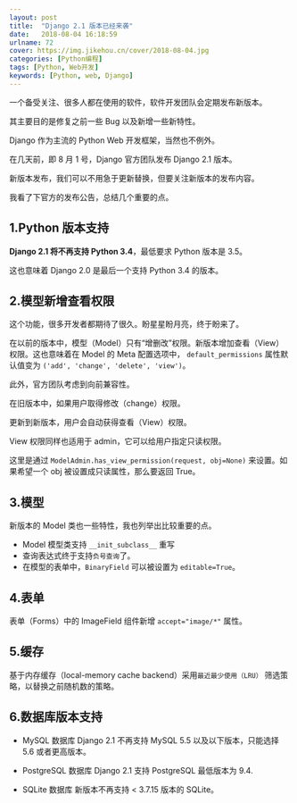 ```yaml
---
layout: post
title:  "Django 2.1 版本已经来袭"
date:   2018-08-04 16:18:59
urlname: 72
cover: https://img.jikehou.cn/cover/2018-08-04.jpg
categories: [Python编程]
tags: [Python, Web开发]
keywords: [Python, web, Django]
---
```

一个备受关注、很多人都在使用的软件，软件开发团队会定期发布新版本。

其主要目的是修复之前一些 Bug 以及新增一些新特性。

Django 作为主流的 Python Web 开发框架，当然也不例外。

在几天前，即 8 月 1 号，Django 官方团队发布 Django 2.1 版本。

新版本发布，我们可以不用急于更新替换，但要关注新版本的发布内容。

我看了下官方的发布公告，总结几个重要的点。
<!-- more -->
## 1.Python 版本支持

**Django 2.1 将不再支持 Python 3.4**，最低要求 Python 版本是 3.5。

这也意味着 Django 2.0 是最后一个支持 Python 3.4 的版本。

## 2.模型新增查看权限

这个功能，很多开发者都期待了很久。盼星星盼月亮，终于盼来了。

在以前的版本中，模型（Model）只有“增删改”权限。新版本增加查看（View）权限。这也意味着在 Model 的 Meta 配置选项中， `default_permissions` 属性默认值变为 `('add', 'change', 'delete', 'view')`。

此外，官方团队考虑到向前兼容性。

在旧版本中，如果用户取得修改（change）权限。

更新到新版本，用户会自动获得查看（View）权限。

View 权限同样也适用于 admin，它可以给用户指定只读权限。

这里是通过 `ModelAdmin.has_view_permission(request, obj=None)` 来设置。如果希望一个 obj 被设置成只读属性，那么要返回 True。


## 3.模型
新版本的 Model 类也一些特性，我也列举出比较重要的点。
- Model 模型类支持 `__init_subclass__` 重写
- 查询表达式终于支持`负号查询`了。
- 在模型的表单中，`BinaryField` 可以被设置为 `editable=True`。

## 4.表单
表单（Forms）中的 ImageField 组件新增 `accept="image/*"` 属性。

## 5.缓存
基于内存缓存（local-memory cache backend）采用`最近最少使用（LRU）` 筛选策略，以替换之前随机数的策略。

## 6.数据库版本支持

- MySQL 数据库
Django 2.1 不再支持 MySQL 5.5 以及以下版本，只能选择 5.6 或者更高版本。

- PostgreSQL 数据库
Django 2.1 支持 PostgreSQL 最低版本为 9.4.

- SQLite 数据库
新版本不再支持 < 3.7.15 版本的 SQLite。
